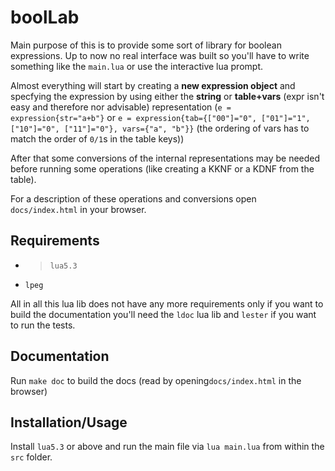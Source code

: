 # boolLab

Main purpose of this is to provide some sort of library for boolean expressions.
Up to now no real interface was built so you'll have to write something like the
`main.lua` or use the interactive lua prompt.

Almost everything will start by creating a **new expression object** and specfying
the expression by using either the **string** or **table+vars** (expr isn't easy
and therefore nor advisable) representation (`e = expression{str="a+b"}` or `e =
expression{tab={["00"]="0", ["01"]="1", ["10"]="0", ["11"]="0"}, vars={"a", "b"}}`
(the ordering of vars has to match the order of `0/1`s in the table keys))

After that some conversions of the internal representations may be needed before
running some operations (like creating a KKNF or a KDNF from the table).

For a description of these operations and conversions open `docs/index.html` in
your browser.

## Requirements
- >`lua5.3`
- `lpeg`

All in all this lua lib does not have any more requirements only if you want to build
the documentation you'll need the `ldoc` lua lib and `lester` if you want to run
the tests.

## Documentation
Run `make doc` to build the docs (read by opening`docs/index.html` in the browser)

## Installation/Usage
Install `lua5.3` or above and run the main file via `lua main.lua` from within the
`src` folder.
